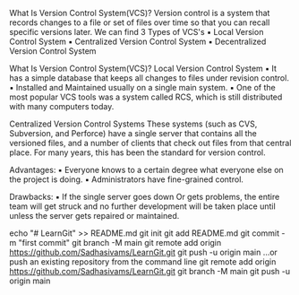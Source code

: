 What Is Version Control System(VCS)?
Version control is a system that records changes to a file or set of files over
time so that you can recall specific versions later.
We can find 3 Types of VCS's
▪ Local Version Control System
▪ Centralized Version Control System
▪ Decentralized Version Control System


What Is Version Control System(VCS)?
Local Version Control System
▪ It has a simple database that keeps all
changes to files under revision control.
▪ Installed and Maintained usually on a single main system.
▪ One of the most popular VCS tools was a
system called RCS, which is still distributed with many computers today.


Centralized Version Control Systems
These systems (such as CVS, Subversion, and Perforce) have a single server that contains all the
versioned files, and a number of clients that check out files from that central place. For many years,
this has been the standard for version control.


Advantages:
▪ Everyone knows to a certain degree what
everyone else on the project is doing.
▪ Administrators have fine-grained
control.


Drawbacks:
▪ If the single server goes down Or gets
problems, the entire team will get struck
and no further development will be
taken place until unless the server gets
repaired or maintained.


echo "# LearnGit" >> README.md
git init
git add README.md
git commit -m "first commit"
git branch -M main
git remote add origin https://github.com/Sadhasivams/LearnGit.git
git push -u origin main
…or push an existing repository from the command line
git remote add origin https://github.com/Sadhasivams/LearnGit.git
git branch -M main
git push -u origin main
